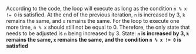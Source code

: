According to the code, the loop will execute as long as the condition `n % x != 0` is satisfied. At the end of the previous iteration, `n` is increased by 3, `k` remains the same, and `x` remains the same. For the loop to execute one more time, `n % x` should still not be equal to 0. Therefore, the only state that needs to be adjusted is `n` being increased by 3.
State: **`n` is increased by 3, `k` remains the same, `x` remains the same, and the condition `n % x != 0` is satisfied**